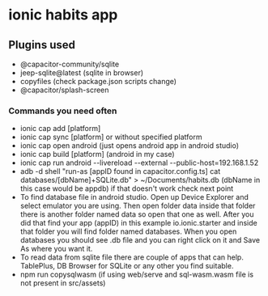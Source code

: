 # ionic habits app


## Plugins used
- @capacitor-community/sqlite
- jeep-sqlite@latest (sqlite in browser)
- copyfiles (check package.json scripts change)
- @capacitor/splash-screen


### Commands you need often
- ionic cap add [platform]
- ionic cap sync [platform] or without specified platform
- ionic cap open android (just opens android app in android studio)
- ionic cap build [platform] (android in my case)
- ionic cap run android --livereload --external --public-host=192.168.1.52
- adb -d shell "run-as [appID found in capacitor.config.ts] cat databases/[dbName]+SQLite.db" > ~/Documents/habits.db (dbName in this case would be appdb) if that doesn't work check next point
- To find database file in android studio. Open up Device Explorer and select emulator you are using. Then open folder data inside that folder there is another folder named data so open that one as well. After you did that find your app (appID) in this example io.ionic.starter and inside that folder you will find folder named databases. When you open databases you should see .db file and you can right click on it and Save As where you want it.
- To read data from sqlite file there are couple of apps that can help. TablePlus, DB Browser for SQLite or any other you find suitable.
- npm run copysqlwasm (if using web/serve and sql-wasm.wasm file is not present in src/assets)


